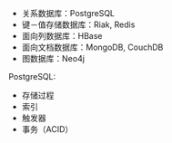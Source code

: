 * 关系数据库：PostgreSQL
* 键－值存储数据库：Riak, Redis
* 面向列数据库：HBase
* 面向文档数据库：MongoDB, CouchDB
* 图数据库：Neo4j

PostgreSQL:

- 存储过程
- 索引
- 触发器
- 事务（ACID）
